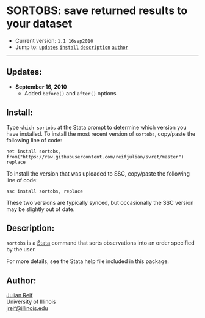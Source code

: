 # SORTOBS: save returned results to your dataset

- Current version: `1.1 16sep2010`
- Jump to: [`updates`](#recent-updates) [`install`](#install) [`description`](#description) [`author`](#author)

-----------

## Updates:

* **September 16, 2010**
  - Added `before()` and `after()` options

## Install:

Type `which sortobs` at the Stata prompt to determine which version you have installed. To install the most recent version of `sortobs`, copy/paste the following line of code:

```
net install sortobs, from("https://raw.githubusercontent.com/reifjulian/svret/master") replace
```

To install the version that was uploaded to SSC, copy/paste the following line of code:
```
ssc install sortobs, replace
```

These two versions are typically synced, but occasionally the SSC version may be slightly out of date.

## Description: 

`sortobs` is a [Stata](http://www.stata.com) command that sorts observations into an order specified by the user.

For more details, see the Stata help file included in this package.

## Author:

[Julian Reif](http://www.julianreif.com)
<br>University of Illinois
<br>jreif@illinois.edu
